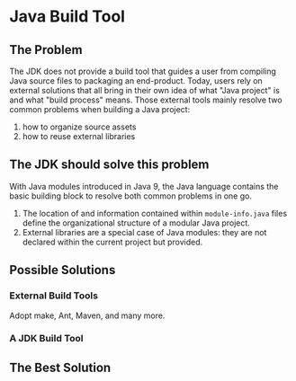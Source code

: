 # Java Build Tool

## The Problem

The JDK does not provide a build tool that guides a user from compiling Java source files to packaging an end-product.
Today, users rely on external solutions that all bring in their own idea of what "Java project" is and what "build process" means.
Those external tools mainly resolve two common problems when building a Java project:

1. how to organize source assets
2. how to reuse external libraries

## The JDK should solve this problem

With Java modules introduced in Java 9, the Java language contains the basic building block to resolve both common problems in one go.

1. The location of and information contained within `module-info.java` files define the organizational structure of a modular Java project.
2. External libraries are a special case of Java modules: they are not declared within the current project but provided. 

## Possible Solutions

### External Build Tools

Adopt make, Ant, Maven, and many more.

### A JDK Build Tool

## The Best Solution

